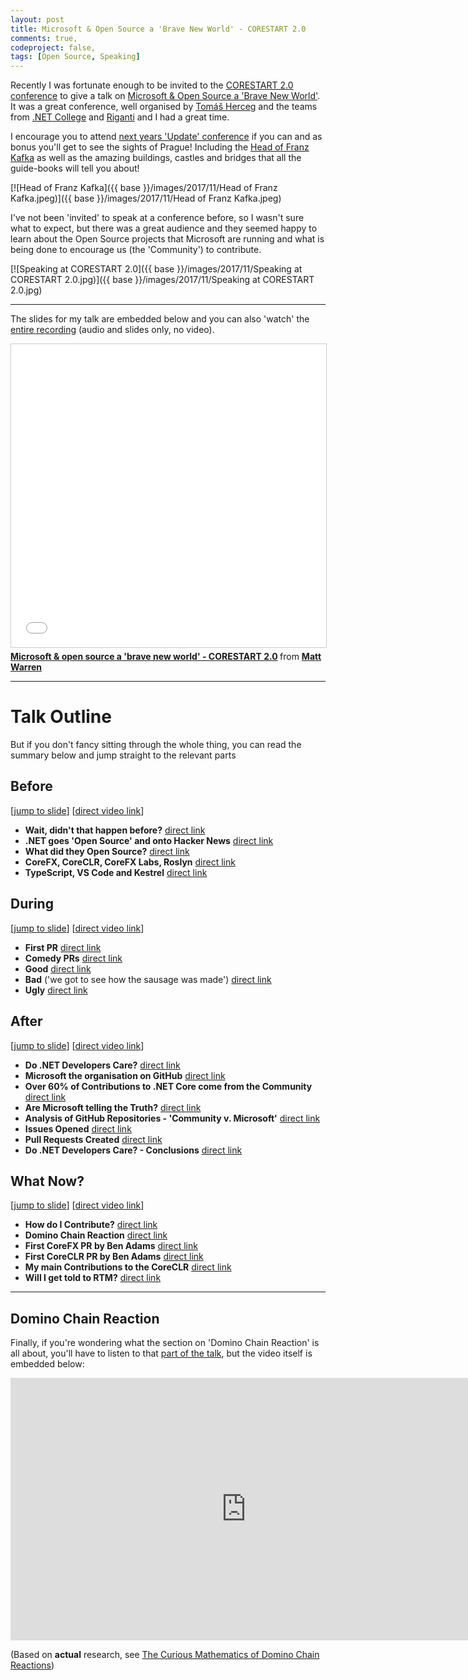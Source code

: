 ```yaml
---
layout: post
title: Microsoft & Open Source a 'Brave New World' - CORESTART 2.0
comments: true,
codeproject: false,
tags: [Open Source, Speaking]
---
```


Recently I was fortunate enough to be invited to the [CORESTART 2.0 conference](https://www.corestart.cz/#page-speeches) to give a talk on [Microsoft & Open Source a 'Brave New World'](https://www.corestart.cz/#page-speeches). It was a great conference, well organised by [Tomáš Herceg](https://twitter.com/hercegtomas) and the teams from [.NET College](https://www.dotnetcollege.cz/) and [Riganti](https://www.riganti.cz/en) and I had a great time.

I encourage you to attend [next years 'Update' conference](http://www.updateconference.net/) if you can and as bonus you'll get to see the sights of Prague! Including the [Head of Franz Kafka](https://en.wikipedia.org/wiki/Head_of_Franz_Kafka) as well as the amazing buildings, castles and bridges that all the guide-books will tell you about!

[![Head of Franz Kafka]({{ base }}/images/2017/11/Head of Franz Kafka.jpeg)]({{ base }}/images/2017/11/Head of Franz Kafka.jpeg)

I've not been 'invited' to speak at a conference before, so I wasn't sure what to expect, but there was a great audience and they seemed happy to learn about the Open Source projects that Microsoft are running and what is being done to encourage us (the 'Community') to contribute.

[![Speaking at CORESTART 2.0]({{ base }}/images/2017/11/Speaking at CORESTART 2.0.jpg)]({{ base }}/images/2017/11/Speaking at CORESTART 2.0.jpg)

----

The slides for my talk are embedded below and you can also 'watch' the [entire recording](https://www.youtube.com/watch?v=garlskQb8BU) (audio and slides only, no video).

<iframe src="//www.slideshare.net/slideshow/embed_code/key/bSYyRobLw3jMLq" width="595" height="485" frameborder="0" marginwidth="0" marginheight="0" scrolling="no" style="border:1px solid #CCC; border-width:1px; margin-bottom:5px; max-width: 100%;" allowfullscreen> </iframe> 

<div style="margin-bottom:5px"> <strong> <a href="//www.slideshare.net/mattwarren/microsoft-open-source-a-brave-new-world-corestart-20" title="Microsoft &amp; open source a &#x27;brave new world&#x27; - CORESTART 2.0" target="_blank">Microsoft &amp; open source a &#x27;brave new world&#x27; - CORESTART 2.0</a> </strong> from <strong><a href="https://www.slideshare.net/mattwarren" target="_blank">Matt Warren</a></strong> </div>

----

# Talk Outline 

But if you don't fancy sitting through the whole thing, you can read the summary below and jump straight to the relevant parts

## Before 

[[jump to slide](https://www.slideshare.net/mattwarren/microsoft-open-source-a-brave-new-world-corestart-20/3)] [[direct video link](https://www.youtube.com/watch?v=garlskQb8BU&t=153)]

- **Wait, didn't that happen before?** [direct link](https://www.youtube.com/watch?v=garlskQb8BU&t=300)
- **.NET goes 'Open Source' and onto Hacker News** [direct link](https://www.youtube.com/watch?v=garlskQb8BU&t=478)
- **What did they Open Source?** [direct link](https://www.youtube.com/watch?v=garlskQb8BU&t=570)
- **CoreFX, CoreCLR, CoreFX Labs, Roslyn** [direct link](https://www.youtube.com/watch?v=garlskQb8BU&t=804)
- **TypeScript, VS Code and Kestrel** [direct link](https://www.youtube.com/watch?v=garlskQb8BU&t=1256)

## During 

[[jump to slide](https://www.slideshare.net/mattwarren/microsoft-open-source-a-brave-new-world-corestart-20/19)] [[direct video link](https://www.youtube.com/watch?v=garlskQb8BU&t=1470)]

- **First PR** [direct link](https://www.youtube.com/watch?v=garlskQb8BU&t=1475)
- **Comedy PRs** [direct link](https://www.youtube.com/watch?v=garlskQb8BU&t=1577)
- **Good** [direct link](https://www.youtube.com/watch?v=garlskQb8BU&t=1651)
- **Bad** ('we got to see how the sausage was made') [direct link](https://www.youtube.com/watch?v=garlskQb8BU&t=1981)
- **Ugly** [direct link](https://youtu.be/garlskQb8BU?t=2274)

## After 

[[jump to slide](https://www.slideshare.net/mattwarren/microsoft-open-source-a-brave-new-world-corestart-20/26)] [[direct video link](https://youtu.be/garlskQb8BU?t=2381)]

- **Do .NET Developers Care?** [direct link](https://youtu.be/garlskQb8BU?t=2384)
- **Microsoft the organisation on GitHub** [direct link](https://youtu.be/garlskQb8BU?t=2410)
- **Over 60% of Contributions to .NET Core come from the Community** [direct link](https://youtu.be/garlskQb8BU?t=2449)
- **Are Microsoft telling the Truth?** [direct link](https://youtu.be/garlskQb8BU?t=2469)
- **Analysis of GitHub Repositories - 'Community v. Microsoft'** [direct link](https://youtu.be/garlskQb8BU?t=2540)
- **Issues Opened** [direct link](https://www.youtube.com/watch?v=garlskQb8BU&t=2600)
- **Pull Requests Created** [direct link](https://youtu.be/garlskQb8BU?t=2654)
- **Do .NET Developers Care? - Conclusions** [direct link](https://www.youtube.com/watch?v=garlskQb8BU&t=2710)

## What Now? 

[[jump to slide](https://www.slideshare.net/mattwarren/microsoft-open-source-a-brave-new-world-corestart-20/37)] [[direct video link](https://youtu.be/garlskQb8BU?t=2741)]

- **How do I Contribute?** [direct link](https://youtu.be/garlskQb8BU?t=2745)
- **Domino Chain Reaction** [direct link](https://youtu.be/garlskQb8BU?t=2868)
- **First CoreFX PR by Ben Adams** [direct link](https://youtu.be/garlskQb8BU?t=2918)
- **First CoreCLR PR by Ben Adams** [direct link](https://youtu.be/garlskQb8BU?t=2944)
- **My main Contributions to the CoreCLR** [direct link](https://youtu.be/garlskQb8BU?t=2967)
- **Will I get told to RTM?** [direct link](https://youtu.be/garlskQb8BU?t=3037)

----

## Domino Chain Reaction

Finally, if you're wondering what the section on 'Domino Chain Reaction' is all about, you'll have to listen to that [part of the talk](https://youtu.be/garlskQb8BU?t=2868), but the video itself is embedded below:

<iframe width="754" height="420" src="https://www.youtube.com/embed/y97rBdSYbkg" frameborder="0" gesture="media" allowfullscreen></iframe>

(Based on **actual** research, see [The Curious Mathematics of Domino Chain Reactions](https://www.technologyreview.com/s/509641/the-curious-mathematics-of-domino-chain-reactions/))